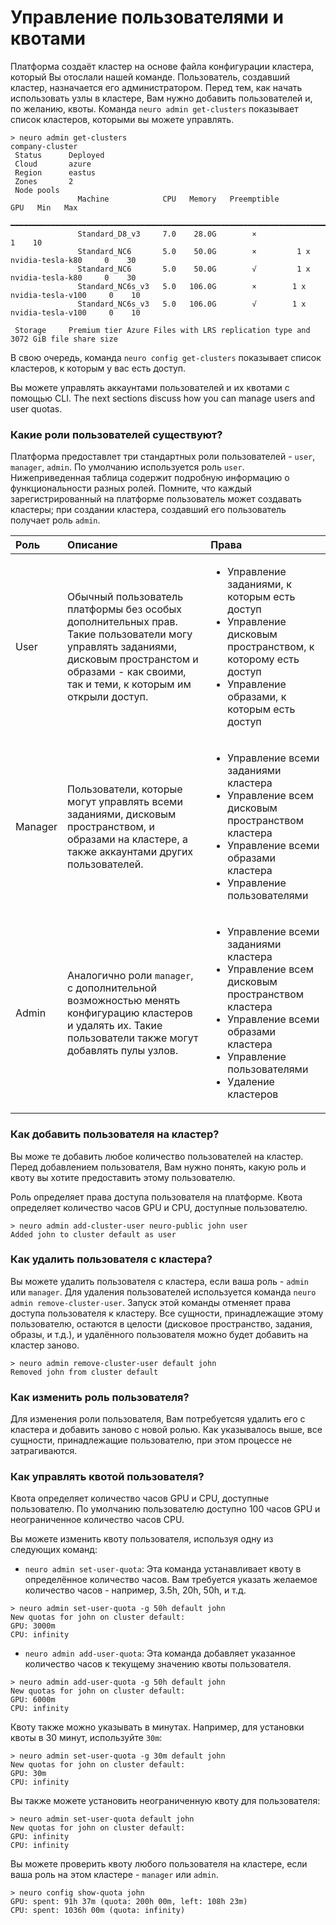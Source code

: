 # Управление пользователями и квотами

Платформа создаёт кластер на основе файла конфигурации кластера, который Вы отослали нашей команде. Пользователь, создавший кластер, назначается его администратором. Перед тем, как начать использовать узлы в кластере, Вам нужно добавить пользователей и, по желанию, квоты. Команда  `neuro admin get-clusters` показывает список кластеров, которыми вы можете управлять.

```text
> neuro admin get-clusters
company-cluster                                                                                      
 Status      Deployed                                                                              
 Cloud       azure                                                                                 
 Region      eastus                                                                                
 Zones       2                                                                                     
 Node pools                                                                                        
               Machine            CPU   Memory   Preemptible                     GPU   Min   Max   
              ━━━━━━━━━━━━━━━━━━━━━━━━━━━━━━━━━━━━━━━━━━━━━━━━━━━━━━━━━━━━━━━━━━━━━━━━━━━━━━━━━━━  
               Standard_D8_v3     7.0    28.0G        ×                                  1    10   
               Standard_NC6       5.0    50.0G        ×         1 x nvidia-tesla-k80     0    30   
               Standard_NC6       5.0    50.0G        √         1 x nvidia-tesla-k80     0    30   
               Standard_NC6s_v3   5.0   106.0G        ×        1 x nvidia-tesla-v100     0    10   
               Standard_NC6s_v3   5.0   106.0G        √        1 x nvidia-tesla-v100     0    10   
                                                                                                   
 Storage     Premium tier Azure Files with LRS replication type and 3072 GiB file share size       

```

В свою очередь, команда `neuro config get-clusters` показывает список кластеров, к которым у вас есть доступ.

Вы можете управлять аккаунтами пользователей и их квотами с помощью CLI. The next sections discuss how you can manage users and user quotas.

### Какие роли пользователей существуют?

Платформа предоставлет три стандартных роли пользователей - `user`, `manager`, `admin`. По умолчанию используется роль `user`. Нижеприведенная таблица содержит подробную информацию о функциональности разных ролей. Помните, что каждый зарегистрированный на платформе пользователь может создавать кластеры; при создании кластера, создавший его пользователь получает роль `admin`.

<table>
  <thead>
    <tr>
      <th style="text-align:left"><b>&#x420;&#x43E;&#x43B;&#x44C;</b>
      </th>
      <th style="text-align:left"><b>&#x41E;&#x43F;&#x438;&#x441;&#x430;&#x43D;&#x438;&#x435;</b>
      </th>
      <th style="text-align:left"><b>&#x41F;&#x440;&#x430;&#x432;&#x430;</b>
      </th>
    </tr>
  </thead>
  <tbody>
    <tr>
      <td style="text-align:left">User</td>
      <td style="text-align:left">&#x41E;&#x431;&#x44B;&#x447;&#x43D;&#x44B;&#x439; &#x43F;&#x43E;&#x43B;&#x44C;&#x437;&#x43E;&#x432;&#x430;&#x442;&#x435;&#x43B;&#x44C;
        &#x43F;&#x43B;&#x430;&#x442;&#x444;&#x43E;&#x440;&#x43C;&#x44B; &#x431;&#x435;&#x437;
        &#x43E;&#x441;&#x43E;&#x431;&#x44B;&#x445; &#x434;&#x43E;&#x43F;&#x43E;&#x43B;&#x43D;&#x438;&#x442;&#x435;&#x43B;&#x44C;&#x43D;&#x44B;&#x445;
        &#x43F;&#x440;&#x430;&#x432;. &#x422;&#x430;&#x43A;&#x438;&#x435; &#x43F;&#x43E;&#x43B;&#x44C;&#x437;&#x43E;&#x432;&#x430;&#x442;&#x435;&#x43B;&#x438;
        &#x43C;&#x43E;&#x433;&#x443; &#x443;&#x43F;&#x440;&#x430;&#x432;&#x43B;&#x44F;&#x442;&#x44C;
        &#x437;&#x430;&#x434;&#x430;&#x43D;&#x438;&#x44F;&#x43C;&#x438;, &#x434;&#x438;&#x441;&#x43A;&#x43E;&#x432;&#x44B;&#x43C;
        &#x43F;&#x440;&#x43E;&#x441;&#x442;&#x440;&#x430;&#x43D;&#x441;&#x442;&#x43E;&#x43C;
        &#x438; &#x43E;&#x431;&#x440;&#x430;&#x437;&#x430;&#x43C;&#x438; - &#x43A;&#x430;&#x43A;
        &#x441;&#x432;&#x43E;&#x438;&#x43C;&#x438;, &#x442;&#x430;&#x43A; &#x438;
        &#x442;&#x435;&#x43C;&#x438;, &#x43A; &#x43A;&#x43E;&#x442;&#x43E;&#x440;&#x44B;&#x43C;
        &#x438;&#x43C; &#x43E;&#x442;&#x43A;&#x440;&#x44B;&#x43B;&#x438; &#x434;&#x43E;&#x441;&#x442;&#x443;&#x43F;.</td>
      <td
      style="text-align:left">
        <ul>
          <li>&#x423;&#x43F;&#x440;&#x430;&#x432;&#x43B;&#x435;&#x43D;&#x438;&#x435;
            &#x437;&#x430;&#x434;&#x430;&#x43D;&#x438;&#x44F;&#x43C;&#x438;, &#x43A;
            &#x43A;&#x43E;&#x442;&#x43E;&#x440;&#x44B;&#x43C; &#x435;&#x441;&#x442;&#x44C;
            &#x434;&#x43E;&#x441;&#x442;&#x443;&#x43F;</li>
          <li>&#x423;&#x43F;&#x440;&#x430;&#x432;&#x43B;&#x435;&#x43D;&#x438;&#x435;
            &#x434;&#x438;&#x441;&#x43A;&#x43E;&#x432;&#x44B;&#x43C; &#x43F;&#x440;&#x43E;&#x441;&#x442;&#x440;&#x430;&#x43D;&#x441;&#x442;&#x432;&#x43E;&#x43C;,
            &#x43A; &#x43A;&#x43E;&#x442;&#x43E;&#x440;&#x43E;&#x43C;&#x443; &#x435;&#x441;&#x442;&#x44C;
            &#x434;&#x43E;&#x441;&#x442;&#x443;&#x43F;</li>
          <li>&#x423;&#x43F;&#x440;&#x430;&#x432;&#x43B;&#x435;&#x43D;&#x438;&#x435;
            &#x43E;&#x431;&#x440;&#x430;&#x437;&#x430;&#x43C;&#x438;, &#x43A; &#x43A;&#x43E;&#x442;&#x43E;&#x440;&#x44B;&#x43C;
            &#x435;&#x441;&#x442;&#x44C; &#x434;&#x43E;&#x441;&#x442;&#x443;&#x43F;</li>
        </ul>
        </td>
    </tr>
    <tr>
      <td style="text-align:left">Manager</td>
      <td style="text-align:left">&#x41F;&#x43E;&#x43B;&#x44C;&#x437;&#x43E;&#x432;&#x430;&#x442;&#x435;&#x43B;&#x438;,
        &#x43A;&#x43E;&#x442;&#x43E;&#x440;&#x44B;&#x435; &#x43C;&#x43E;&#x433;&#x443;&#x442;
        &#x443;&#x43F;&#x440;&#x430;&#x432;&#x43B;&#x44F;&#x442;&#x44C; &#x432;&#x441;&#x435;&#x43C;&#x438;
        &#x437;&#x430;&#x434;&#x430;&#x43D;&#x438;&#x44F;&#x43C;&#x438;, &#x434;&#x438;&#x441;&#x43A;&#x43E;&#x432;&#x44B;&#x43C;
        &#x43F;&#x440;&#x43E;&#x441;&#x442;&#x440;&#x430;&#x43D;&#x441;&#x442;&#x432;&#x43E;&#x43C;,
        &#x438; &#x43E;&#x431;&#x440;&#x430;&#x437;&#x430;&#x43C;&#x438; &#x43D;&#x430;
        &#x43A;&#x43B;&#x430;&#x441;&#x442;&#x435;&#x440;&#x435;, &#x430; &#x442;&#x430;&#x43A;&#x436;&#x435;
        &#x430;&#x43A;&#x43A;&#x430;&#x443;&#x43D;&#x442;&#x430;&#x43C;&#x438;
        &#x434;&#x440;&#x443;&#x433;&#x438;&#x445; &#x43F;&#x43E;&#x43B;&#x44C;&#x437;&#x43E;&#x432;&#x430;&#x442;&#x435;&#x43B;&#x435;&#x439;.</td>
      <td
      style="text-align:left">
        <ul>
          <li>&#x423;&#x43F;&#x440;&#x430;&#x432;&#x43B;&#x435;&#x43D;&#x438;&#x435;
            &#x432;&#x441;&#x435;&#x43C;&#x438; &#x437;&#x430;&#x434;&#x430;&#x43D;&#x438;&#x44F;&#x43C;&#x438;
            &#x43A;&#x43B;&#x430;&#x441;&#x442;&#x435;&#x440;&#x430;</li>
          <li>&#x423;&#x43F;&#x440;&#x430;&#x432;&#x43B;&#x435;&#x43D;&#x438;&#x435;
            &#x432;&#x441;&#x435;&#x43C; &#x434;&#x438;&#x441;&#x43A;&#x43E;&#x432;&#x44B;&#x43C;
            &#x43F;&#x440;&#x43E;&#x441;&#x442;&#x440;&#x430;&#x43D;&#x441;&#x442;&#x432;&#x43E;&#x43C;
            &#x43A;&#x43B;&#x430;&#x441;&#x442;&#x435;&#x440;&#x430;</li>
          <li>&#x423;&#x43F;&#x440;&#x430;&#x432;&#x43B;&#x435;&#x43D;&#x438;&#x435;
            &#x432;&#x441;&#x435;&#x43C;&#x438; &#x43E;&#x431;&#x440;&#x430;&#x437;&#x430;&#x43C;&#x438;
            &#x43A;&#x43B;&#x430;&#x441;&#x442;&#x435;&#x440;&#x430;</li>
          <li>&#x423;&#x43F;&#x440;&#x430;&#x432;&#x43B;&#x435;&#x43D;&#x438;&#x435;
            &#x43F;&#x43E;&#x43B;&#x44C;&#x437;&#x43E;&#x432;&#x430;&#x442;&#x435;&#x43B;&#x44F;&#x43C;&#x438;</li>
        </ul>
        </td>
    </tr>
    <tr>
      <td style="text-align:left">Admin</td>
      <td style="text-align:left">&#x410;&#x43D;&#x430;&#x43B;&#x43E;&#x433;&#x438;&#x447;&#x43D;&#x43E;
        &#x440;&#x43E;&#x43B;&#x438; <code>manager</code>, &#x441; &#x434;&#x43E;&#x43F;&#x43E;&#x43B;&#x43D;&#x438;&#x442;&#x435;&#x43B;&#x44C;&#x43D;&#x43E;&#x439;
        &#x432;&#x43E;&#x437;&#x43C;&#x43E;&#x436;&#x43D;&#x43E;&#x441;&#x442;&#x44C;&#x44E;
        &#x43C;&#x435;&#x43D;&#x44F;&#x442;&#x44C; &#x43A;&#x43E;&#x43D;&#x444;&#x438;&#x433;&#x443;&#x440;&#x430;&#x446;&#x438;&#x44E;
        &#x43A;&#x43B;&#x430;&#x441;&#x442;&#x435;&#x440;&#x43E;&#x432; &#x438;
        &#x443;&#x434;&#x430;&#x43B;&#x44F;&#x442;&#x44C; &#x438;&#x445;. &#x422;&#x430;&#x43A;&#x438;&#x435;
        &#x43F;&#x43E;&#x43B;&#x44C;&#x437;&#x43E;&#x432;&#x430;&#x442;&#x435;&#x43B;&#x438;
        &#x442;&#x430;&#x43A;&#x436;&#x435; &#x43C;&#x43E;&#x433;&#x443;&#x442;
        &#x434;&#x43E;&#x431;&#x430;&#x432;&#x43B;&#x44F;&#x442;&#x44C; &#x43F;&#x443;&#x43B;&#x44B;
        &#x443;&#x437;&#x43B;&#x43E;&#x432;.</td>
      <td style="text-align:left">
        <ul>
          <li>&#x423;&#x43F;&#x440;&#x430;&#x432;&#x43B;&#x435;&#x43D;&#x438;&#x435;
            &#x432;&#x441;&#x435;&#x43C;&#x438; &#x437;&#x430;&#x434;&#x430;&#x43D;&#x438;&#x44F;&#x43C;&#x438;
            &#x43A;&#x43B;&#x430;&#x441;&#x442;&#x435;&#x440;&#x430;</li>
          <li>&#x423;&#x43F;&#x440;&#x430;&#x432;&#x43B;&#x435;&#x43D;&#x438;&#x435;
            &#x432;&#x441;&#x435;&#x43C; &#x434;&#x438;&#x441;&#x43A;&#x43E;&#x432;&#x44B;&#x43C;
            &#x43F;&#x440;&#x43E;&#x441;&#x442;&#x440;&#x430;&#x43D;&#x441;&#x442;&#x432;&#x43E;&#x43C;
            &#x43A;&#x43B;&#x430;&#x441;&#x442;&#x435;&#x440;&#x430;</li>
          <li>&#x423;&#x43F;&#x440;&#x430;&#x432;&#x43B;&#x435;&#x43D;&#x438;&#x435;
            &#x432;&#x441;&#x435;&#x43C;&#x438; &#x43E;&#x431;&#x440;&#x430;&#x437;&#x430;&#x43C;&#x438;
            &#x43A;&#x43B;&#x430;&#x441;&#x442;&#x435;&#x440;&#x430;</li>
          <li>&#x423;&#x43F;&#x440;&#x430;&#x432;&#x43B;&#x435;&#x43D;&#x438;&#x435;
            &#x43F;&#x43E;&#x43B;&#x44C;&#x437;&#x43E;&#x432;&#x430;&#x442;&#x435;&#x43B;&#x44F;&#x43C;&#x438;</li>
          <li>&#x423;&#x434;&#x430;&#x43B;&#x435;&#x43D;&#x438;&#x435; &#x43A;&#x43B;&#x430;&#x441;&#x442;&#x435;&#x440;&#x43E;&#x432;</li>
        </ul>
      </td>
    </tr>
  </tbody>
</table>

### Как добавить пользователя на кластер?

Вы може те добавить любое количество пользователей на кластер. Перед добавлением пользователя, Вам нужно понять, какую роль и квоту вы хотите предоставить этому пользователю.

Роль определяет права доступа пользователя на платформе. Квота определяет количество часов GPU и CPU, доступные пользователю.

```text
> neuro admin add-cluster-user neuro-public john user
Added john to cluster default as user
```

### Как удалить пользователя с кластера?

Вы можете удалить пользователя с кластера, если ваша роль - `admin` или `manager`. Для удаления пользователей используется команда `neuro admin remove-cluster-user`. Запуск этой команды отменяет права доступа пользователя к кластеру. Все сущности, принадлежащие этому пользователю, остаются в целости \(дисковое пространство, задания, образы, и т.д.\), и удалённого пользователя можно будет добавить на кластер заново.

```text
> neuro admin remove-cluster-user default john
Removed john from cluster default
```

### Как изменить роль пользователя?

Для изменения роли пользователя, Вам потребуетсяя удалить его с кластера и добавить заново с новой ролью. Как указывалось выше, все сущности, принадлежащие пользователю, при этом процессе не затрагиваются.

### Как управлять квотой пользователя?

Квота определяет количество часов GPU и CPU, доступные пользователю. По умолчанию пользователю доступно 100 часов GPU и неограниченное количество часов CPU.

Вы можете изменить квоту пользователя, используя одну из следующих команд:

* `neuro admin set-user-quota`: Эта команда устанавливает квоту в определённое количество часов. Вам требуется указать желаемое количество часов - например, 3.5h, 20h, 50h, и т.д.

```text
> neuro admin set-user-quota -g 50h default john
New quotas for john on cluster default:
GPU: 3000m
CPU: infinity
```

* `neuro admin add-user-quota`: Эта команда добавляет указанное количество часов к текущему значению квоты пользователя.

```text
> neuro admin add-user-quota -g 50h default john
New quotas for john on cluster default:
GPU: 6000m
CPU: infinity
```

Квоту также можно указывать в минутах. Например, для установки квоты в 30 минут, используйте `30m`:

```text
> neuro admin set-user-quota -g 30m default john
New quotas for john on cluster default:
GPU: 30m
CPU: infinity
```

Вы также можете установить неограниченную квоту для пользователя:

```text
> neuro admin set-user-quota default john
New quotas for john on cluster default:
GPU: infinity
CPU: infinity
```

Вы можете проверить квоту любого пользователя на кластере, если ваша роль на этом кластере - `manager` или `admin`.

```text
> neuro config show-quota john
GPU: spent: 91h 37m (quota: 200h 00m, left: 108h 23m)
CPU: spent: 1036h 00m (quota: infinity)
```

